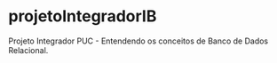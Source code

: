 # projetoIntegradorIB
 Projeto Integrador PUC - Entendendo os conceitos de Banco de Dados Relacional. 
